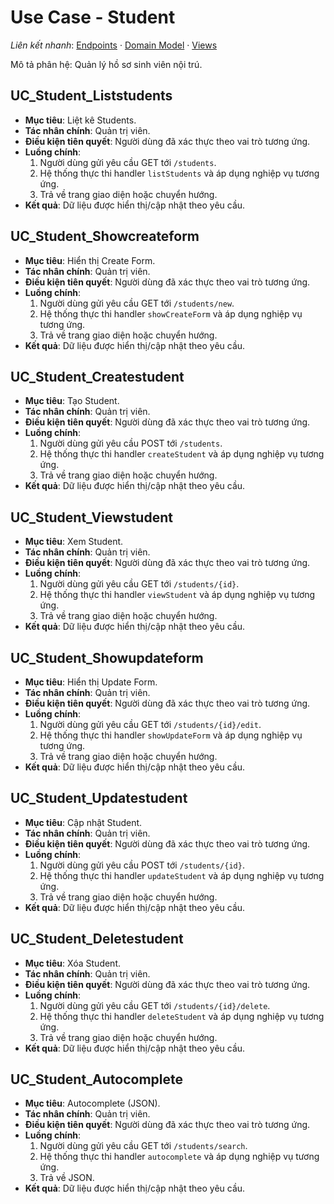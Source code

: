 # Use Case - Student

*Liên kết nhanh*: [Endpoints](../../APIs/Student/Endpoints.md) · [Domain Model](DomainModel.mmd) · [Views](Views.md)

Mô tả phân hệ: Quản lý hồ sơ sinh viên nội trú.

## UC_Student_Liststudents

* **Mục tiêu**: Liệt kê Students.
* **Tác nhân chính**: Quản trị viên.
* **Điều kiện tiên quyết**: Người dùng đã xác thực theo vai trò tương ứng.
* **Luồng chính**:
  1. Người dùng gửi yêu cầu GET tới `/students`.
  2. Hệ thống thực thi handler `listStudents` và áp dụng nghiệp vụ tương ứng.
  3. Trả về trang giao diện hoặc chuyển hướng.
* **Kết quả**: Dữ liệu được hiển thị/cập nhật theo yêu cầu.

## UC_Student_Showcreateform

* **Mục tiêu**: Hiển thị Create Form.
* **Tác nhân chính**: Quản trị viên.
* **Điều kiện tiên quyết**: Người dùng đã xác thực theo vai trò tương ứng.
* **Luồng chính**:
  1. Người dùng gửi yêu cầu GET tới `/students/new`.
  2. Hệ thống thực thi handler `showCreateForm` và áp dụng nghiệp vụ tương ứng.
  3. Trả về trang giao diện hoặc chuyển hướng.
* **Kết quả**: Dữ liệu được hiển thị/cập nhật theo yêu cầu.

## UC_Student_Createstudent

* **Mục tiêu**: Tạo Student.
* **Tác nhân chính**: Quản trị viên.
* **Điều kiện tiên quyết**: Người dùng đã xác thực theo vai trò tương ứng.
* **Luồng chính**:
  1. Người dùng gửi yêu cầu POST tới `/students`.
  2. Hệ thống thực thi handler `createStudent` và áp dụng nghiệp vụ tương ứng.
  3. Trả về trang giao diện hoặc chuyển hướng.
* **Kết quả**: Dữ liệu được hiển thị/cập nhật theo yêu cầu.

## UC_Student_Viewstudent

* **Mục tiêu**: Xem Student.
* **Tác nhân chính**: Quản trị viên.
* **Điều kiện tiên quyết**: Người dùng đã xác thực theo vai trò tương ứng.
* **Luồng chính**:
  1. Người dùng gửi yêu cầu GET tới `/students/{id}`.
  2. Hệ thống thực thi handler `viewStudent` và áp dụng nghiệp vụ tương ứng.
  3. Trả về trang giao diện hoặc chuyển hướng.
* **Kết quả**: Dữ liệu được hiển thị/cập nhật theo yêu cầu.

## UC_Student_Showupdateform

* **Mục tiêu**: Hiển thị Update Form.
* **Tác nhân chính**: Quản trị viên.
* **Điều kiện tiên quyết**: Người dùng đã xác thực theo vai trò tương ứng.
* **Luồng chính**:
  1. Người dùng gửi yêu cầu GET tới `/students/{id}/edit`.
  2. Hệ thống thực thi handler `showUpdateForm` và áp dụng nghiệp vụ tương ứng.
  3. Trả về trang giao diện hoặc chuyển hướng.
* **Kết quả**: Dữ liệu được hiển thị/cập nhật theo yêu cầu.

## UC_Student_Updatestudent

* **Mục tiêu**: Cập nhật Student.
* **Tác nhân chính**: Quản trị viên.
* **Điều kiện tiên quyết**: Người dùng đã xác thực theo vai trò tương ứng.
* **Luồng chính**:
  1. Người dùng gửi yêu cầu POST tới `/students/{id}`.
  2. Hệ thống thực thi handler `updateStudent` và áp dụng nghiệp vụ tương ứng.
  3. Trả về trang giao diện hoặc chuyển hướng.
* **Kết quả**: Dữ liệu được hiển thị/cập nhật theo yêu cầu.

## UC_Student_Deletestudent

* **Mục tiêu**: Xóa Student.
* **Tác nhân chính**: Quản trị viên.
* **Điều kiện tiên quyết**: Người dùng đã xác thực theo vai trò tương ứng.
* **Luồng chính**:
  1. Người dùng gửi yêu cầu GET tới `/students/{id}/delete`.
  2. Hệ thống thực thi handler `deleteStudent` và áp dụng nghiệp vụ tương ứng.
  3. Trả về trang giao diện hoặc chuyển hướng.
* **Kết quả**: Dữ liệu được hiển thị/cập nhật theo yêu cầu.

## UC_Student_Autocomplete

* **Mục tiêu**: Autocomplete (JSON).
* **Tác nhân chính**: Quản trị viên.
* **Điều kiện tiên quyết**: Người dùng đã xác thực theo vai trò tương ứng.
* **Luồng chính**:
  1. Người dùng gửi yêu cầu GET tới `/students/search`.
  2. Hệ thống thực thi handler `autocomplete` và áp dụng nghiệp vụ tương ứng.
  3. Trả về JSON.
* **Kết quả**: Dữ liệu được hiển thị/cập nhật theo yêu cầu.

